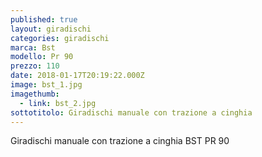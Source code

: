 ```yaml
---
published: true
layout: giradischi
categories: giradischi
marca: Bst
modello: Pr 90
prezzo: 110
date: 2018-01-17T20:19:22.000Z
image: bst_1.jpg
imagethumb:
  - link: bst_2.jpg
sottotitolo: Giradischi manuale con trazione a cinghia
---
```

Giradischi manuale con trazione a cinghia BST PR 90
